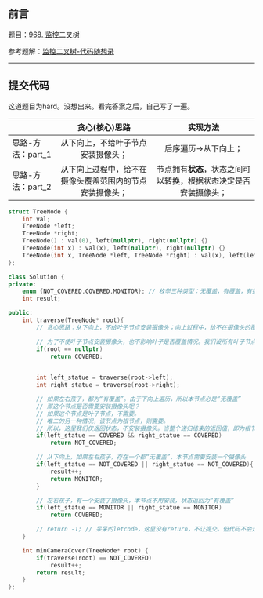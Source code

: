 ## 前言

题目：[968. 监控二叉树](https://leetcode-cn.com/problems/binary-tree-cameras/)

参考题解：[监控二叉树-代码随想录](https://github.com/youngyangyang04/leetcode-master/blob/master/problems/0968.%E7%9B%91%E6%8E%A7%E4%BA%8C%E5%8F%89%E6%A0%91.md)

---

## 提交代码

这道题目为hard。没想出来。看完答案之后，自己写了一遍。

|                   |                      贪心(核心)思路                      |                           实现方法                           |
| ----------------- | :------------------------------------------------------: | :----------------------------------------------------------: |
| 思路-方法：part_1 |            从下向上，不给叶子节点安装摄像头；            |                     后序遍历->从下向上；                     |
| 思路-方法：part_2 | 从下向上过程中，给不在摄像头覆盖范围内的节点安装摄像头； | 节点拥有**状态**，状态之间可以转换，根据状态决定是否安装摄像头； |

```c++
struct TreeNode {
    int val;
    TreeNode *left;
    TreeNode *right;
    TreeNode() : val(0), left(nullptr), right(nullptr) {}
    TreeNode(int x) : val(x), left(nullptr), right(nullptr) {}
    TreeNode(int x, TreeNode *left, TreeNode *right) : val(x), left(left), right(right) {}
};

class Solution {
private:
    enum {NOT_COVERED,COVERED,MONITOR}; // 枚举三种类型：无覆盖，有覆盖，有摄像头
    int result;

public:
    int traverse(TreeNode* root){ 
        // 贪心思路：从下向上，不给叶子节点安装摄像头；向上过程中，给不在摄像头的覆盖范围内的节点安装摄像头。

        // 为了不使叶子节点安装摄像头，也不影响叶子是否覆盖情况。我们设所有叶子节点为“有覆盖情况”
        if(root == nullptr)
            return COVERED;
        

        int left_statue = traverse(root->left);
        int right_statue = traverse(root->right);

        // 如果左右孩子，都为“有覆盖”。由于下向上遍历，所以本节点必是“无覆盖”
        // 那这个节点是否需要安装摄像头呢？
        // 如果这个节点是叶子节点，不需要。
        // 唯二的另一种情况，该节点为根节点，则需要。
        // 所以，这里我们仅返回状态，不安装摄像头。当整个递归结束的返回值，即为根节点的状态，如果此时它为“无覆盖”，我们再加一即可
        if(left_statue == COVERED && right_statue == COVERED)
            return NOT_COVERED;

        // 从下向上，如果左右孩子，存在一个都“无覆盖”，本节点需要安装一个摄像头
        if(left_statue == NOT_COVERED || right_statue == NOT_COVERED){
            result++;
            return MONITOR;
        }

        // 左右孩子，有一个安装了摄像头，本节点不用安装，状态返回为“有覆盖”
        if(left_statue == MONITOR || right_statue == MONITOR)
            return COVERED;

        // return -1; // 呆呆的letcode，这里没有return，不让提交。但代码不会走到这里
    }

    int minCameraCover(TreeNode* root) {
        if(traverse(root) == NOT_COVERED)
            result++;
        return result;
    }
};
```
